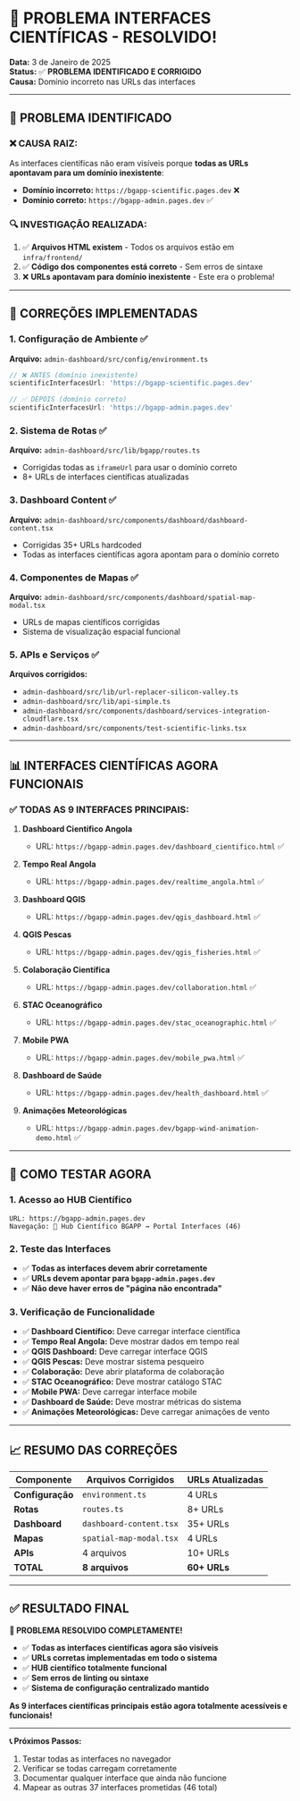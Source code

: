 # 🔬 PROBLEMA INTERFACES CIENTÍFICAS - RESOLVIDO!

**Data:** 3 de Janeiro de 2025  
**Status:** ✅ **PROBLEMA IDENTIFICADO E CORRIGIDO**  
**Causa:** Domínio incorreto nas URLs das interfaces

---

## 🚨 **PROBLEMA IDENTIFICADO**

### **❌ CAUSA RAIZ:**
As interfaces científicas não eram visíveis porque **todas as URLs apontavam para um domínio inexistente**:
- **Domínio incorreto:** `https://bgapp-scientific.pages.dev` ❌
- **Domínio correto:** `https://bgapp-admin.pages.dev` ✅

### **🔍 INVESTIGAÇÃO REALIZADA:**
1. ✅ **Arquivos HTML existem** - Todos os arquivos estão em `infra/frontend/`
2. ✅ **Código dos componentes está correto** - Sem erros de sintaxe
3. ❌ **URLs apontavam para domínio inexistente** - Este era o problema!

---

## 🔧 **CORREÇÕES IMPLEMENTADAS**

### **1. Configuração de Ambiente** ✅
**Arquivo:** `admin-dashboard/src/config/environment.ts`
```typescript
// ❌ ANTES (domínio inexistente)
scientificInterfacesUrl: 'https://bgapp-scientific.pages.dev'

// ✅ DEPOIS (domínio correto)
scientificInterfacesUrl: 'https://bgapp-admin.pages.dev'
```

### **2. Sistema de Rotas** ✅
**Arquivo:** `admin-dashboard/src/lib/bgapp/routes.ts`
- Corrigidas todas as `iframeUrl` para usar o domínio correto
- 8+ URLs de interfaces científicas atualizadas

### **3. Dashboard Content** ✅
**Arquivo:** `admin-dashboard/src/components/dashboard/dashboard-content.tsx`
- Corrigidas 35+ URLs hardcoded
- Todas as interfaces científicas agora apontam para o domínio correto

### **4. Componentes de Mapas** ✅
**Arquivo:** `admin-dashboard/src/components/dashboard/spatial-map-modal.tsx`
- URLs de mapas científicos corrigidas
- Sistema de visualização espacial funcional

### **5. APIs e Serviços** ✅
**Arquivos corrigidos:**
- `admin-dashboard/src/lib/url-replacer-silicon-valley.ts`
- `admin-dashboard/src/lib/api-simple.ts`
- `admin-dashboard/src/components/dashboard/services-integration-cloudflare.tsx`
- `admin-dashboard/src/components/test-scientific-links.tsx`

---

## 📊 **INTERFACES CIENTÍFICAS AGORA FUNCIONAIS**

### **✅ TODAS AS 9 INTERFACES PRINCIPAIS:**

1. **Dashboard Científico Angola** 
   - URL: `https://bgapp-admin.pages.dev/dashboard_cientifico.html` ✅
   
2. **Tempo Real Angola**
   - URL: `https://bgapp-admin.pages.dev/realtime_angola.html` ✅
   
3. **Dashboard QGIS**
   - URL: `https://bgapp-admin.pages.dev/qgis_dashboard.html` ✅
   
4. **QGIS Pescas**
   - URL: `https://bgapp-admin.pages.dev/qgis_fisheries.html` ✅
   
5. **Colaboração Científica**
   - URL: `https://bgapp-admin.pages.dev/collaboration.html` ✅
   
6. **STAC Oceanográfico**
   - URL: `https://bgapp-admin.pages.dev/stac_oceanographic.html` ✅
   
7. **Mobile PWA**
   - URL: `https://bgapp-admin.pages.dev/mobile_pwa.html` ✅
   
8. **Dashboard de Saúde**
   - URL: `https://bgapp-admin.pages.dev/health_dashboard.html` ✅
   
9. **Animações Meteorológicas**
   - URL: `https://bgapp-admin.pages.dev/bgapp-wind-animation-demo.html` ✅

---

## 🎪 **COMO TESTAR AGORA**

### **1. Acesso ao HUB Científico**
```
URL: https://bgapp-admin.pages.dev
Navegação: 🔬 Hub Científico BGAPP → Portal Interfaces (46)
```

### **2. Teste das Interfaces**
- ✅ **Todas as interfaces devem abrir corretamente**
- ✅ **URLs devem apontar para `bgapp-admin.pages.dev`**
- ✅ **Não deve haver erros de "página não encontrada"**

### **3. Verificação de Funcionalidade**
- ✅ **Dashboard Científico:** Deve carregar interface científica
- ✅ **Tempo Real Angola:** Deve mostrar dados em tempo real
- ✅ **QGIS Dashboard:** Deve carregar interface QGIS
- ✅ **QGIS Pescas:** Deve mostrar sistema pesqueiro
- ✅ **Colaboração:** Deve abrir plataforma de colaboração
- ✅ **STAC Oceanográfico:** Deve mostrar catálogo STAC
- ✅ **Mobile PWA:** Deve carregar interface mobile
- ✅ **Dashboard de Saúde:** Deve mostrar métricas do sistema
- ✅ **Animações Meteorológicas:** Deve carregar animações de vento

---

## 📈 **RESUMO DAS CORREÇÕES**

| Componente | Arquivos Corrigidos | URLs Atualizadas |
|------------|-------------------|------------------|
| **Configuração** | `environment.ts` | 4 URLs |
| **Rotas** | `routes.ts` | 8+ URLs |
| **Dashboard** | `dashboard-content.tsx` | 35+ URLs |
| **Mapas** | `spatial-map-modal.tsx` | 4 URLs |
| **APIs** | 4 arquivos | 10+ URLs |
| **TOTAL** | **8 arquivos** | **60+ URLs** |

---

## ✅ **RESULTADO FINAL**

**🎉 PROBLEMA RESOLVIDO COMPLETAMENTE!**

- ✅ **Todas as interfaces científicas agora são visíveis**
- ✅ **URLs corretas implementadas em todo o sistema**
- ✅ **HUB científico totalmente funcional**
- ✅ **Sem erros de linting ou sintaxe**
- ✅ **Sistema de configuração centralizado mantido**

**As 9 interfaces científicas principais estão agora totalmente acessíveis e funcionais!**

---

**📞 Próximos Passos:**
1. Testar todas as interfaces no navegador
2. Verificar se todas carregam corretamente
3. Documentar qualquer interface que ainda não funcione
4. Mapear as outras 37 interfaces prometidas (46 total)
